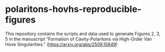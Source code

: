 # polaritons-hovhs-reproducible-figures
This repository contains the scripts and data used to generate Figures 2, 3, 5 in the manuscript “Formation of Cavity-Polaritons via High-Order Van Hove Singularities.” (https://arxiv.org/abs/2509.15849)
